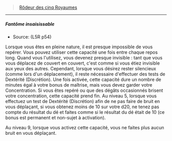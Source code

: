 ﻿---
!GenericItem
Id: l5r_ranger_hd.md#fantôme-insaisissable
ParentLink: l5r_ranger_hd.md#rôdeur-des-cinq-royaumes
Name: Fantôme insaisissable
ParentName: Rôdeur des cinq Royaumes
NameLevel: 5
Source: (L5R p54)
Attributes:
  Name: Fantôme insaisissable
  Markdown: >+
    ##### <!--Name-->Fantôme insaisissable<!--/Name-->


    - Source: <!--Source-->(L5R p54)<!--/Source-->


    Lorsque vous êtes en pleine nature, il est presque impossible de vous repérer. Vous pouvez utiliser cette capacité une fois entre chaque repos long. Quand vous l'utilisez, vous devenez presque invisible : tant que vous vous déplacez de couvert en couvert, c'est comme si vous étiez invisible aux yeux des autres. Cependant, lorsque vous désirez rester silencieux (comme lors d'un déplacement), il reste nécessaire d'effectuer des tests de Dextérité (Discrétion). Une fois activée, cette capacité dure un nombre de minutes égal à votre bonus de maîtrise, mais vous devez garder votre Concentration. Si vous êtes repéré ou que des dégâts occasionnés brisent votre concentration, cette capacité prend fin. Au niveau 5, lorsque vous effectuez un test de Dextérité (Discrétion) afin de ne pas faire de bruit en vous déplaçant, si vous obtenez moins de 10 sur votre d20, ne tenez pas compte du résultat du dé et faites comme si le résultat du dé était de 10 (ce bonus est permanent et non-sujet à activation).


    Au niveau 9, lorsque vous activez cette capacité, vous ne faites plus aucun bruit en vous déplaçant.

  Source: (L5R p54)
AttributesDictionary: >+
  Name: Fantôme insaisissable

  Markdown: >+

    ##### <!--Name-->Fantôme insaisissable<!--/Name-->





    - Source: <!--Source-->(L5R p54)<!--/Source-->





    Lorsque vous êtes en pleine nature, il est presque impossible de vous repérer. Vous pouvez utiliser cette capacité une fois entre chaque repos long. Quand vous l'utilisez, vous devenez presque invisible : tant que vous vous déplacez de couvert en couvert, c'est comme si vous étiez invisible aux yeux des autres. Cependant, lorsque vous désirez rester silencieux (comme lors d'un déplacement), il reste nécessaire d'effectuer des tests de Dextérité (Discrétion). Une fois activée, cette capacité dure un nombre de minutes égal à votre bonus de maîtrise, mais vous devez garder votre Concentration. Si vous êtes repéré ou que des dégâts occasionnés brisent votre concentration, cette capacité prend fin. Au niveau 5, lorsque vous effectuez un test de Dextérité (Discrétion) afin de ne pas faire de bruit en vous déplaçant, si vous obtenez moins de 10 sur votre d20, ne tenez pas compte du résultat du dé et faites comme si le résultat du dé était de 10 (ce bonus est permanent et non-sujet à activation).





    Au niveau 9, lorsque vous activez cette capacité, vous ne faites plus aucun bruit en vous déplaçant.



  Source: (L5R p54)

---
> [Rôdeur des cinq Royaumes](hd_l5r_ranger.md)

---

##### Fantôme insaisissable

- Source: (L5R p54)

Lorsque vous êtes en pleine nature, il est presque impossible de vous repérer. Vous pouvez utiliser cette capacité une fois entre chaque repos long. Quand vous l'utilisez, vous devenez presque invisible : tant que vous vous déplacez de couvert en couvert, c'est comme si vous étiez invisible aux yeux des autres. Cependant, lorsque vous désirez rester silencieux (comme lors d'un déplacement), il reste nécessaire d'effectuer des tests de Dextérité (Discrétion). Une fois activée, cette capacité dure un nombre de minutes égal à votre bonus de maîtrise, mais vous devez garder votre Concentration. Si vous êtes repéré ou que des dégâts occasionnés brisent votre concentration, cette capacité prend fin. Au niveau 5, lorsque vous effectuez un test de Dextérité (Discrétion) afin de ne pas faire de bruit en vous déplaçant, si vous obtenez moins de 10 sur votre d20, ne tenez pas compte du résultat du dé et faites comme si le résultat du dé était de 10 (ce bonus est permanent et non-sujet à activation).

Au niveau 9, lorsque vous activez cette capacité, vous ne faites plus aucun bruit en vous déplaçant.

